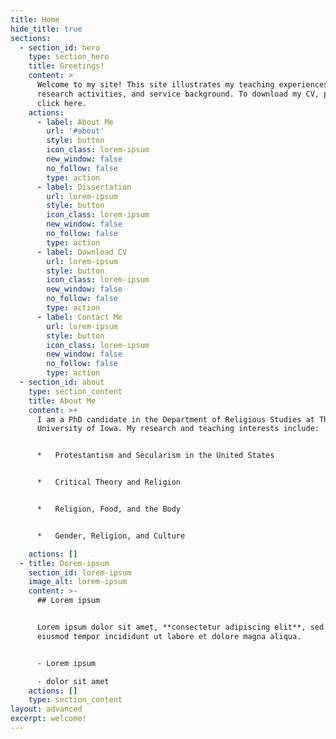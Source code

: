 ```yaml
---
title: Home
hide_title: true
sections:
  - section_id: hero
    type: section_hero
    title: Greetings!
    content: >
      Welcome to my site! This site illustrates my teaching experiences,
      research activities, and service background. To download my CV, please
      click here.
    actions:
      - label: About Me
        url: '#about'
        style: button
        icon_class: lorem-ipsum
        new_window: false
        no_follow: false
        type: action
      - label: Dissertation
        url: lorem-ipsum
        style: button
        icon_class: lorem-ipsum
        new_window: false
        no_follow: false
        type: action
      - label: Download CV
        url: lorem-ipsum
        style: button
        icon_class: lorem-ipsum
        new_window: false
        no_follow: false
        type: action
      - label: Contact Me
        url: lorem-ipsum
        style: button
        icon_class: lorem-ipsum
        new_window: false
        no_follow: false
        type: action
  - section_id: about
    type: section_content
    title: About Me
    content: >+
      I am a PhD candidate in the Department of Religious Studies at The
      University of Iowa. My research and teaching interests include:


      *   Protestantism and Secularism in the United States


      *   Critical Theory and Religion


      *   Religion, Food, and the Body


      *   Gender, Religion, and Culture

    actions: []
  - title: Dorem-ipsum
    section_id: lorem-ipsum
    image_alt: lorem-ipsum
    content: >-
      ## Lorem ipsum


      Lorem ipsum dolor sit amet, **consectetur adipiscing elit**, sed do
      eiusmod tempor incididunt ut labore et dolore magna aliqua.


      - Lorem ipsum

      - dolor sit amet
    actions: []
    type: section_content
layout: advanced
excerpt: welcome!
---
```

